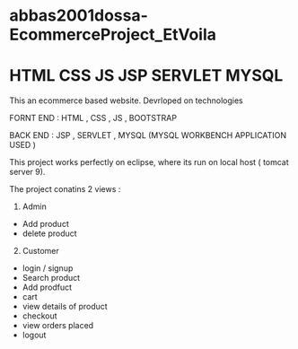 # abbas2001dossa-EcommerceProject_EtVoila
# HTML CSS JS JSP SERVLET MYSQL

This an ecommerce based website. Devrloped on technologies 

FORNT END : 
HTML , CSS , JS , BOOTSTRAP

BACK END : 
JSP , SERVLET , MYSQL (MYSQL WORKBENCH APPLICATION USED )


This project works perfectly on eclipse, where its run on local host ( tomcat server 9).

The project conatins 2 views :

1) Admin 
  - Add product 
  - delete product 

2) Customer
  - login / signup 
  - Search product 
  - Add prodfuct 
  - cart 
  - view details of product 
  - checkout 
  - view orders placed 
  - logout 
